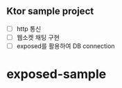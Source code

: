 ## Ktor sample project
- [ ] http 통신
- [ ] 웹소켓 채팅 구현
- [ ] exposed를 활용하여 DB connection
# exposed-sample
